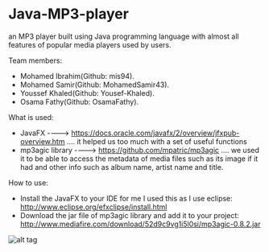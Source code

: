 # Java-MP3-player
an MP3 player built using Java programming language with almost all features of popular media players used by users.

Team members:
- Mohamed Ibrahim(Github: mis94).
- Mohamed Samir(Github: MohamedSamir43).
- Youssef Khaled(Github: Yousef-Khaled).
- Osama Fathy(Github: OsamaFathy).

What is used:
- JavaFX ----> https://docs.oracle.com/javafx/2/overview/jfxpub-overview.htm .... it helped us too much with a set of useful functions
- mp3agic library ----> https://github.com/mpatric/mp3agic .... we used it to be able to access the metadata of media files such as its image if it had and other info such as album name, artist name and title.

How to use:
- Install the JavaFX to your IDE for me I used this as I use eclipse: http://www.eclipse.org/efxclipse/install.html
- Download the jar file of mp3agic library and add it to your project: http://www.mediafire.com/download/52d9c9vg1i5l0si/mp3agic-0.8.2.jar

![alt tag](https://raw.githubusercontent.com/mis94/Java-MP3-player/master/Screenshot.png)
